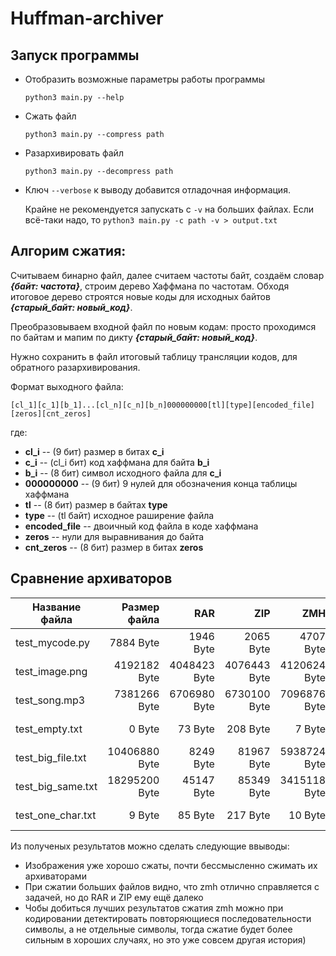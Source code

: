 # Huffman-archiver

## Запуск программы
- Отобразить возможные параметры работы программы

    ```python3 main.py --help```

    
- Сжать файл

    ```python3 main.py --compress path```

- Разархивировать файл

    ```python3 main.py --decompress path ```
- Ключ ```--verbose``` к выводу добавится отладочная информация.

    Крайне не рекомендуется запускать с ```-v``` на больших файлах.
    Если всё-таки надо, то 
    ```python3 main.py -c path -v > output.txt```

## Алгорим cжатия:
    
Cчитываем бинарно файл, далее считаем частоты байт, создаём словар ***{байт: частота}***, строим дерево Хаффмана по частотам. Обходя итоговое дерево строятся новые коды для исходных байтов ***{старый_байт: новый_код}***.

Преобразовываем входной файл по новым кодам: просто проходимся по байтам и мапим по дикту ***{старый_байт: новый_код}***.

Нужно сохранить в файл итоговый таблицу трансляции кодов, для обратного разархивирования.

Формат выходного файла:

```[cl_1][c_1][b_1]...[cl_n][c_n][b_n]000000000[tl][type][encoded_file][zeros][cnt_zeros]```

где:
- **cl_i** -- (9 бит) размер в битах **c_i**
- **c_i** -- (cl_i бит) код хаффмана для байта **b_i**
- **b_i** -- (8 бит) символ исходного файла для **c_i**
- **000000000** -- (9 бит) 9 нулей для обозначения конца таблицы хаффмана
- **tl** -- (8 бит) размер в байтах **type**
- **type** -- (tl байт) исходное раширение файла
- **encoded_file** -- двоичный код файла в коде хаффмана
- **zeros** -- нули для выравнивания до байта
- **cnt_zeros** -- (8 бит) размер в битах **zeros**

## Сравнение архиваторов

|Название файла|Размер файла|RAR|ZIP|ZMH|TAR|
|-|-:|-:|-:|-:|-:|
|test_mycode.py|7884 Byte|1946 Byte|2065 Byte|4707 Byte|121815040 Byte|
|test_image.png|4192182 Byte|4048423 Byte|4076443 Byte|4120624 Byte|243630080 Byte|
|test_song.mp3|7381266 Byte|6706980 Byte|6730100 Byte|7096876 Byte|487260160 Byte|
|test_empty.txt|0 Byte|73 Byte|208 Byte|7 Byte|974520320 Byte|
|test_big_file.txt|10406880 Byte|8249 Byte|81967 Byte|5938724 Byte|1949040640 Byte|
|test_big_same.txt|18295200 Byte|45147 Byte|85349 Byte|3415118 Byte|3898081280 Byte|
|test_one_char.txt|9 Byte|85 Byte|217 Byte|10 Byte|7796172800 Byte|

Из полученых результатов можно сделать следующие ввыводы:
- Изображения уже хорошо сжаты, почти бессмысленно сжимать их архиваторами
- При сжатии больших файлов видно, что zmh отлично справляется с задачей, но до RAR и ZIP ему ещё далеко
- Чобы добиться лучших результатов сжатия zmh можно при кодировании детектировать повторяющиеся последовательности символы, а не отдельные символы, тогда сжатие будет более сильным в хороших случаях, но это уже совсем другая история)
